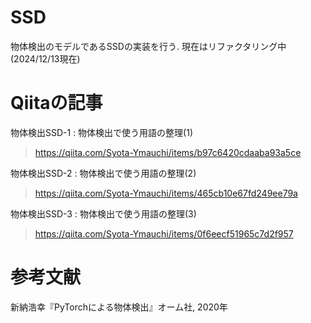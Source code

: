 # SSD
物体検出のモデルであるSSDの実装を行う.
現在はリファクタリング中(2024/12/13現在)

# Qiitaの記事

物体検出SSD-1 : 物体検出で使う用語の整理(1)

> https://qiita.com/Syota-Ymauchi/items/b97c6420cdaaba93a5ce

物体検出SSD-2 : 物体検出で使う用語の整理(2)

> https://qiita.com/Syota-Ymauchi/items/465cb10e67fd249ee79a

物体検出SSD-3 : 物体検出で使う用語の整理(3)

> https://qiita.com/Syota-Ymauchi/items/0f6eecf51965c7d2f957

# 参考文献
新納浩幸『PyTorchによる物体検出』オーム社, 2020年